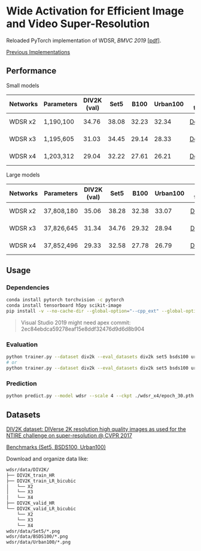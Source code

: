 # Wide Activation for Efficient Image and Video Super-Resolution
Reloaded PyTorch implementation of WDSR, *BMVC 2019* [[pdf]](https://bmvc2019.org/wp-content/uploads/papers/0288-paper.pdf).

[Previous Implementations](https://github.com/JiahuiYu/wdsr_ntire2018)

## Performance
Small models

| Networks | Parameters | DIV2K (val) | Set5 | B100 | Urban100 | Pre-trained | Eval cmd | Train cmd |
| - | - | - | - | - | - | - | - | - |
| WDSR x2 | 1,190,100 | 34.76 | 38.08 | 32.23 | 32.34 | [Download](https://github.com/ychfan/wdsr/files/4176974/wdsr_x2.zip) | <details><summary>details</summary>```python trainer.py --dataset div2k --eval_datasets div2k set5 bsds100 urban100 --model wdsr --scale 2 --job_dir X --ckpt ./wdsr_x2/epoch_30.pth --eval_only```</details> | <details><summary>details</summary>```python trainer.py --dataset div2k --eval_datasets div2k set5 bsds100 urban100 --model wdsr --scale 2 --job_dir ./wdsr_x2```</details> |
| WDSR x3 | 1,195,605 | 31.03 | 34.45 | 29.14 | 28.33 | [Download](https://github.com/ychfan/wdsr/files/4176981/wdsr_x3.zip) | <details><summary>details</summary>```python trainer.py --dataset div2k --eval_datasets div2k set5 bsds100 urban100 --model wdsr --scale 3 --job_dir X --ckpt ./wdsr_x3/epoch_30.pth --eval_only```</details> | <details><summary>details</summary>```python trainer.py --dataset div2k --eval_datasets div2k set5 bsds100 urban100 --model wdsr --scale 3 --job_dir ./wdsr_x3```</details> |
| WDSR x4 | 1,203,312 | 29.04 | 32.22 | 27.61 | 26.21 | [Download](https://github.com/ychfan/wdsr/files/4176985/wdsr_x4.zip) | <details><summary>details</summary>```python trainer.py --dataset div2k --eval_datasets div2k set5 bsds100 urban100 --model wdsr --scale 4 --job_dir X --ckpt ./wdsr_x4/epoch_30.pth --eval_only```</details> | <details><summary>details</summary>```python trainer.py --dataset div2k --eval_datasets div2k set5 bsds100 urban100 --model wdsr --scale 4 --job_dir ./wdsr_x4```</details> |

Large models

| Networks | Parameters | DIV2K (val) | Set5 | B100 | Urban100 | Pre-trained | Eval cmd | Train cmd |
| - | - | - | - | - | - | - | - | - |
| WDSR x2 | 37,808,180 | 35.06 | 38.28 | 32.38 | 33.07 | [Download](https://drive.google.com/file/d/10OsQD--qWZIBinFignAWwppHw5z9LPMI/view?usp=sharing) | <details><summary>details</summary>```python trainer.py --dataset div2k --eval_datasets div2k set5 bsds100 urban100 --model wdsr --num_blocks 32 --num_residual_units 128 --scale 2 --job_dir X --ckpt ./wdsr_x2/epoch_30.pth --eval_only```</details> | <details><summary>details</summary>```python trainer.py --dataset div2k --eval_datasets div2k set5 bsds100 urban100 --model wdsr --num_blocks 32 --num_residual_units 128 --scale 2 --job_dir ./wdsr_x2```</details> |
| WDSR x3 | 37,826,645 | 31.34 | 34.76 | 29.32 | 28.94 | [Download](https://drive.google.com/file/d/10Yh0mI2825k69vChRZRGMsAC7C-M5hbk/view?usp=sharing) | <details><summary>details</summary>```python trainer.py --dataset div2k --eval_datasets div2k set5 bsds100 urban100 --model wdsr --num_blocks 32 --num_residual_units 128 --scale 3 --job_dir X --ckpt ./wdsr_x3/epoch_30.pth --eval_only```</details> | <details><summary>details</summary>```python trainer.py --dataset div2k --eval_datasets div2k set5 bsds100 urban100 --model wdsr --num_blocks 32 --num_residual_units 128 --scale 3 --job_dir ./wdsr_x3```</details> |
| WDSR x4 | 37,852,496 | 29.33 | 32.58 | 27.78 | 26.79 | [Download](https://drive.google.com/file/d/10sYc5F63-o3eovtGCG5SSawk4otEHIxe/view?usp=sharing) | <details><summary>details</summary>```python trainer.py --dataset div2k --eval_datasets div2k set5 bsds100 urban100 --model wdsr --num_blocks 32 --num_residual_units 128 --scale 4 --job_dir X --ckpt ./wdsr_x4/epoch_30.pth --eval_only```</details> | <details><summary>details</summary>```python trainer.py --dataset div2k --eval_datasets div2k set5 bsds100 urban100 --model wdsr --num_blocks 32 --num_residual_units 128 --scale 4 --job_dir ./wdsr_x4```</details> |

## Usage

### Dependencies
```bash
conda install pytorch torchvision -c pytorch
conda install tensorboard h5py scikit-image
pip install -v --no-cache-dir --global-option="--cpp_ext" --global-option="--cuda_ext" git+https://github.com/NVIDIA/apex.git
```

> Visual Studio 2019 might need apex commit: 2ec84ebdca59278eaf15e8ddf32476d9d6d8b904

### Evaluation

```bash
python trainer.py --dataset div2k --eval_datasets div2k set5 bsds100 urban100 --model wdsr --scale 2 --job_dir ./wdsr_x2 --eval_only
# or
python trainer.py --dataset div2k --eval_datasets div2k set5 bsds100 urban100 --model wdsr --scale 2 --job_dir ./wdsr_x2 --ckpt ./latest.pth --eval_only
```

### Prediction

```bash
python predict.py --model wdsr --scale 4 --ckpt ./wdsr_x4/epoch_30.pth --input_dir /path/to/input_dir --outdir /path/to/output_dir
```

## Datasets
[DIV2K dataset: DIVerse 2K resolution high quality images as used for the NTIRE challenge on super-resolution @ CVPR 2017](https://data.vision.ee.ethz.ch/cvl/DIV2K/)

[Benchmarks (Set5, BSDS100, Urban100)](http://vllab.ucmerced.edu/wlai24/LapSRN/results/SR_testing_datasets.zip)

Download and organize data like: 
```bash
wdsr/data/DIV2K/
├── DIV2K_train_HR
├── DIV2K_train_LR_bicubic
│   └── X2
│   └── X3
│   └── X4
├── DIV2K_valid_HR
└── DIV2K_valid_LR_bicubic
    └── X2
    └── X3
    └── X4
wdsr/data/Set5/*.png
wdsr/data/BSDS100/*.png
wdsr/data/Urban100/*.png
```
